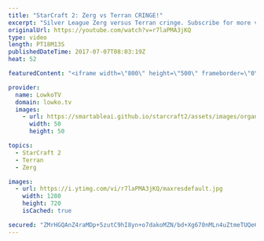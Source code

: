 ```yaml
---
title: "StarCraft 2: Zerg vs Terran CRINGE!"
excerpt: "Silver League Zerg versus Terran cringe. Subscribe for more videos: http://lowko.tv/youtube Intense micro battles: https://goo.gl/8ofWqN  While the game seems over early on into the match, the Terran does not quite scout where his opponent's final base is located fast enough.  If you have an awesome"
originalUrl: https://youtube.com/watch?v=r7laPMA3jKQ
type: video
length: PT18M13S
publishedDateTime: 2017-07-07T08:03:19Z
heat: 52

featuredContent: "<iframe width=\"800\" height=\"500\" frameborder=\"0\" src=\"https://www.youtube.com/embed/r7laPMA3jKQ\" allow=\"accelerometer; autoplay; encrypted-media; gyroscope; picture-in-picture\" allowfullscreen></iframe>"

provider:
  name: LowkoTV
  domain: lowko.tv
  images:
    - url: https://smartableai.github.io/starcraft2/assets/images/organizations/lowko.tv-50x50.jpg
      width: 50
      height: 50

topics:
  - StarCraft 2
  - Terran
  - Zerg

images:
  - url: https://i.ytimg.com/vi/r7laPMA3jKQ/maxresdefault.jpg
    width: 1280
    height: 720
    isCached: true

secured: "ZMrHGQAnZ4raMDp+5zutC9hI8yn+o7dakoMZN/bd+Xg670nMLn4uZtmeTUQe6hwyP+FERJX2Fu2sFueIkPFbX57Xf+b9zbSHONUeAs5ccL+MkzToG2v22SMsS7BFAQXbHvkOh2Za9YLUTw85WqAXO66orouHNpBC8DsH7AO2hgW0n00HWu7FZIlsnN8gmf4vdz6jA0zpmJfEK6wmJe8jQMnhSjvKqTTMnqARczheGWjuQfP7pGlTg9M7P/4G0u7uWamFpU/vaNg1WScTVY6Myd/s6yqy6lNz7vDCqA2F4AUS4fiEV0VProV0Gfgrpvpk9hxIpwM+W4KWQfE+DQJm5B9aNI0c49mrnfWo6oS0hMGiEMouMeDkbZ0ppgvmuetIDc1bLqre1lAUN58Dgwb9JcBppV0kdk8BzIBzQnfLEls=;mEa4DD6YalDi1dwcxNTkWQ=="
---
```


